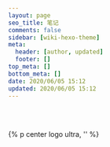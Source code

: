 ```yaml
---
layout: page
seo_title: 笔记
comments: false
sidebar: [wiki-hexo-theme]
meta:
  header: [author, updated]
  footer: []
top_meta: []
bottom_meta: []
date: 2020/06/05 15:12
updated: 2020/06/05 15:12
---
```


<br>
<br>

{% p center logo ultra, '<i class="fad fa-kerning" style="color: #a6d5fa"></i>' %}

